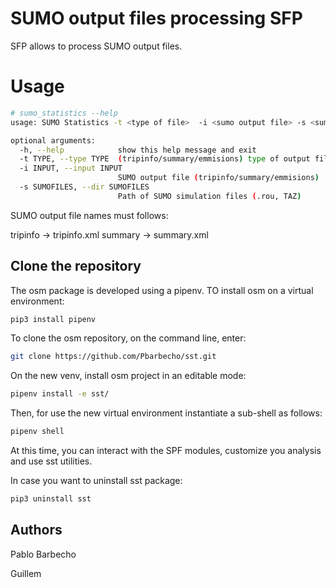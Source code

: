 # SUMO output files processing SFP #

SFP  allows to process SUMO output files.  

# Usage #

```bash
# sumo_statistics --help
usage: SUMO Statistics -t <type of file>  -i <sumo output file> -s <sumo sim files directory>

optional arguments:
  -h, --help            show this help message and exit
  -t TYPE, --type TYPE  (tripinfo/summary/emmisions) type of output file
  -i INPUT, --input INPUT
                        SUMO output file (tripinfo/summary/emmisions)
  -s SUMOFILES, --dir SUMOFILES
                        Path of SUMO simulation files (.rou, TAZ)
```

SUMO output file names must follows:

tripinfo -> tripinfo.xml
summary  -> summary.xml



## Clone the repository ##
The osm package is developed using a pipenv. TO install osm on a virtual environment:
```bash
pip3 install pipenv
```

To clone the osm repository, on the command line, enter:
```bash
git clone https://github.com/Pbarbecho/sst.git
```
On the new venv, install osm project in an editable mode:

```bash
pipenv install -e sst/
```

Then, for use the new virtual environment instantiate a sub-shell as follows:

```bash
pipenv shell
```

At this time, you can interact with the SPF modules, customize you analysis and use sst utilities. 

 
In case you want to uninstall sst package: 

```bash
pip3 uninstall sst
```



## Authors ##

Pablo Barbecho 


Guillem

